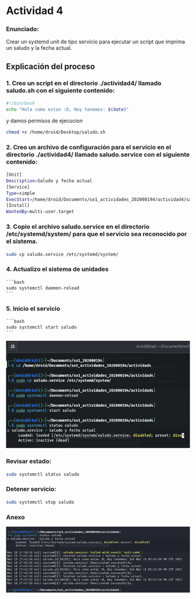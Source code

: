 # Actividad 4
### Enunciado: 
Crear un systemd unit de tipo servicio para ejecutar un script que imprima un saludo y la fecha actual.

## Explicación del proceso

### 1. Creo un script en el directorio ./actividad4/ llamado saludo.sh con el siguiente contenido:

```bash
#!/bin/bash
echo "Hola como estan :D, Hoy tenemos: $(date)"
```
y damos permisos de ejecucion
    
```bash
chmod +x /home/droid/Desktop/saludo.sh
```
### 2. Creo un archivo de configuración para el servicio en el directorio ./actividad4/ llamado saludo.service con el siguiente contenido:

```bash
[Unit]
Description=Saludo y fecha actual
[Service]
Type=simple
ExecStart=/home/droid/Documents/so1_actividades_202000194/actividad4/saludo.sh
[Install]
WantedBy=multi-user.target
```

### 3. Copio el archivo saludo.service en el directorio /etc/systemd/system/ para que el servicio sea reconocido por el sistema.

```bash
sudo cp saludo.service /etc/systemd/system/
```
### 4. Actualizo el sistema de unidades
    
    ```bash
    sudo systemctl daemon-reload
    ```
### 5. Inicio el servicio

    ```bash
    sudo systemctl start saludo
    ```
![](assets/1.png)
### Revisar estado:
    
```bash
sudo systemctl status saludo
```
### Detener servicio:
    
```bash
sudo systemctl stop saludo
```
### Anexo
![](assets/2.png)
